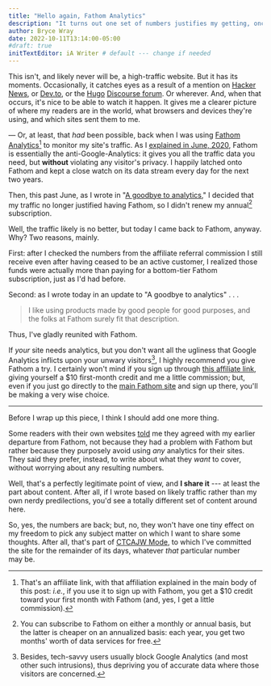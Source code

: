```yaml
---
title: "Hello again, Fathom Analytics"
description: "It turns out one set of numbers justifies my getting, once more, to see another set thereof."
author: Bryce Wray
date: 2022-10-11T13:14:00-05:00
#draft: true
initTextEditor: iA Writer # default --- change if needed
---
```


This isn't, and likely never will be, a high-traffic website. But it has its moments. Occasionally, it catches eyes as a result of a mention on [Hacker News](https://news.ycombinator.com), or [Dev.to](https://dev.to), or the [Hugo](https://gohugo.io) [Discourse forum](https://discourse.gohugo.io). Or wherever. And, when that occurs, it's nice to be able to watch it happen. It gives me a clearer picture of where my readers are in the world, what browsers and devices they're using, and which sites sent them to me.

— Or, at least, that *had* been possible, back when I was using [Fathom Analytics](https://usefathom.com/ref/ZKHYWX)[^affil] to monitor my site's traffic. As I [explained in June, 2020](/posts/2020/06/fathom-analytics-count-on-it/), Fathom is essentially the anti-Google-Analytics: it gives you all the traffic data you need, but **without** violating any visitor's privacy. I happily latched onto Fathom and kept a close watch on its data stream every day for the next two years.

[^affil]: That's an affiliate link, with that affiliation explained in the main body of this post: *i.e.*, if you use it to sign up with Fathom, you get a $10 credit toward your first month with Fathom (and, yes, I get a little commission).

Then, this past June, as I wrote in "[A goodbye to analytics](/posts/2022/06/goodbye-analytics/)," I decided that my traffic no longer justified having Fathom, so I didn't renew my annual[^rates] subscription.

[^rates]: You can subscribe to Fathom on either a monthly or annual basis, but the latter is cheaper on an annualized basis: each year, you get two months' worth of data services for free.

Well, the traffic likely is no better, but today I came back to Fathom, anyway. Why? Two reasons, mainly.

First: after I checked the numbers from the affiliate referral commission I still receive even after having ceased to be an active customer, I realized those funds were actually more than paying for a bottom-tier Fathom subscription, just as I'd had before.

Second: as I wrote today in an update to "A goodbye to analytics" . . .

> I like using products made by good people for good purposes, and the folks at Fathom surely fit that description.

Thus, I've gladly reunited with Fathom.

If *your* site needs analytics, but you don't want all the ugliness that Google Analytics inflicts upon your unwary visitors[^techsavvy], I highly recommend you give Fathom a try. I certainly won't mind if you sign up through [this affiliate link](https://usefathom.com/ref/ZKHYWX), giving yourself a $10 first-month credit and me a little commission; but, even if you just go directly to the [main Fathom site](https://usefathom.com) and sign up there, you'll be making a very wise choice.

[^techsavvy]: Besides, tech-savvy users usually block Google Analytics (and most other such intrusions), thus depriving you of accurate data where those visitors are concerned.

----

Before I wrap up this piece, I think I should add one more thing.

Some readers with their own websites [told](/contact/) me they agreed with my earlier departure from Fathom, not because they had a problem with Fathom but rather because they purposely avoid using *any* analytics for their sites. They said they prefer, instead, to write about what they *want* to cover, without worrying about any resulting numbers.

Well, that's a perfectly legitimate point of view, and **I share it** --- at least the part about content. After all, if I wrote based on likely traffic rather than my own nerdy predilections, you'd see a totally different set of content around here.

So, yes, the numbers are back; but, no, they won't have one tiny effect on my freedom to pick any subject matter on which I want to share some thoughts. After all, that's part of [CTCAJW Mode](/posts/2022/05/simplify-simplify-maybe-for-real-this-time/), to which I've committed the site for the remainder of its days, whatever *that* particular number may be.
